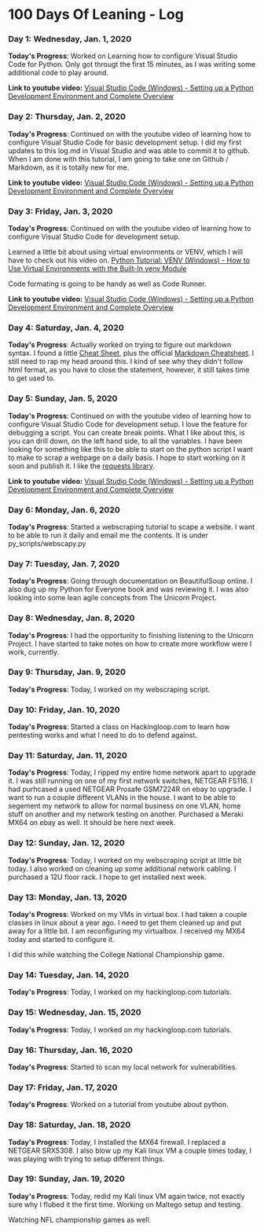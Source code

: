 # 100 Days Of Leaning - Log

### Day 1: Wednesday, Jan. 1, 2020

**Today's Progress**: Worked on Learning how to configure Visual Studio Code for Python.  Only got througt the first 15 minutes, as I was writing some additional code to play around.

**Link to youtube video:** [Visual Studio Code (Windows) - Setting up a Python Development Environment and Complete Overview](https://www.youtube.com/watch?v=-nh9rCzPJ20)

### Day 2: Thursday, Jan. 2, 2020

**Today's Progress**: 
Continued on with the youtube video of learning how to configure Visual Studio Code for basic development setup.  I did my first updates to this log.md in Visual Studio and was able to commit it to github. When I am done with this tutorial, I am going to take one on Github / Markdown, as it is totally new for me.

**Link to youtube video:** [Visual Studio Code (Windows) - Setting up a Python Development Environment and Complete Overview](https://www.youtube.com/watch?v=-nh9rCzPJ20)

### Day 3: Friday, Jan. 3, 2020

**Today's Progress**: 
Continued on with the youtube video of learning how to configure Visual Studio Code for development setup. 

Learned a little bit about using virtual environments or VENV, which I will have to check out his video on. [Python Tutorial: VENV (Windows) - How to Use Virtual Environments with the Built-In venv Module](https://www.youtube.com/watch?v=APOPm01BVrk)

Code formating is going to be handy as well as Code Runner.

**Link to youtube video:** [Visual Studio Code (Windows) - Setting up a Python Development Environment and Complete Overview](https://www.youtube.com/watch?v=-nh9rCzPJ20)

### Day 4: Saturday, Jan. 4, 2020

**Today's Progress**: 
Actually worked on trying to figure out markdown syntax. I found a little [Cheat Sheet](https://guides.github.com/pdfs/markdown-cheatsheet-online.pdf), plus the official [Markdown Cheatsheet](https://www.markdownguide.org/cheat-sheet/). I still need to rap my head around this.  I kind of see why they didn't follow html format, as you have to close the statement, however, it still takes time to get used to.

### Day 5: Sunday, Jan. 5, 2020

**Today's Progress**: 
Continued on with the youtube video of learning how to configure Visual Studio Code for development setup.  I love the feature for debugging a script. You can create break points. What I like about this, is you can drill down, on the left hand side, to all the variables. I have been looking for something like this to be able to start on the python script I want to make to scrap a webpage on a daily basis. I hope to start working on it soon and publish it.  I like the [requests library](https://requests.readthedocs.io/en/master/).

**Link to youtube video:** [Visual Studio Code (Windows) - Setting up a Python Development Environment and Complete Overview](https://www.youtube.com/watch?v=-nh9rCzPJ20)

### Day 6: Monday, Jan. 6, 2020

**Today's Progress**: 
Started a webscraping tutorial to scape a website. I want to be able to run it daily and email me the contents. It is under py_scripts/webscapy.py

### Day 7: Tuesday, Jan. 7, 2020

**Today's Progress**: 
Going through documentation on BeautifulSoup online. I also dug up my Python for Everyone book and was reviewing it.  I was also looking into some lean agile concepts from The Unicorn Project.

### Day 8: Wednesday, Jan. 8, 2020

**Today's Progress**: 
I had the opportunity to finishing listening to the Unicorn Project. I have started to take notes on how to create more workflow were I work, currently.

### Day 9: Thursday, Jan. 9, 2020

**Today's Progress**: 
Today, I worked on my webscraping script. 

### Day 10: Friday, Jan. 10, 2020

**Today's Progress**: 
Started a class on Hackingloop.com to learn how pentesting works and what I need to do to defend against. 

### Day 11: Saturday, Jan. 11, 2020

**Today's Progress**: 
Today, I ripped my entire home network apart to upgrade it. I was still running on one of my first network switches, NETGEAR FS116. I had purhcased a used NETGEAR Prosafe GSM7224R on ebay to upgrade. I want to run a couple different VLANs in the house. I want to be able to segement my network to allow for normal business on one VLAN, home stuff on another and my network testing on another.  Purchased a Meraki MX64 on ebay as well. It should be here next week. 

### Day 12: Sunday, Jan. 12, 2020

**Today's Progress**: 
Today, I worked on my webscraping script at little bit today. I also worked on cleaning up some additional network cabling. I purchased a 12U floor rack. I hope to get installed next week.

### Day 13: Monday, Jan. 13, 2020

**Today's Progress**: 
Worked on my VMs in virtual box. I had taken a couple classes in linux about a year ago. I need to get them cleaned up and put away for a little bit. I am reconfiguring my virtualbox. I received my MX64 today and started to configure it.

I did this while watching the College National Championship game.

### Day 14: Tuesday, Jan. 14, 2020

**Today's Progress**: 
Today, I worked on my hackingloop.com tutorials.

### Day 15: Wednesday, Jan. 15, 2020

**Today's Progress**: 
Today, I worked on my hackingloop.com tutorials.

### Day 16: Thursday, Jan. 16, 2020

**Today's Progress**: 
Started to scan my local network for vulnerabilities. 

### Day 17: Friday, Jan. 17, 2020

**Today's Progress**: 
Worked on a tutorial from youtube about python.

### Day 18: Saturday, Jan. 18, 2020

**Today's Progress**: 
Today, I installed the MX64 firewall. I replaced a NETGEAR SRX5308. I also blow up my Kali linux VM a couple times today, I was playing with trying to setup different things.

### Day 19: Sunday, Jan. 19, 2020

**Today's Progress**: 
Today, redid my Kali linux VM again twice, not exactly sure why I flubed it the first time.  Working on Maltego setup and testing. 

Watching NFL championship games as well.
